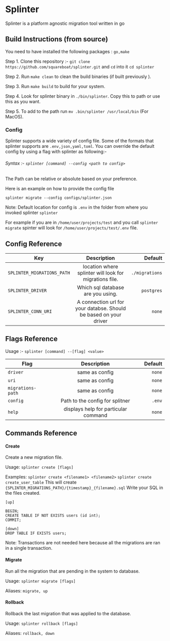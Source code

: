 # Splinter

Splinter is a platform agnostic migration tool written in go

## Build Instructions (from source)

You need to have installed the following packages : `go,make`

Step 1. Clone this repository :- `git clone https://github.com/squareboat/splinter.git` and `cd` into it `cd splinter`

Step 2. Run `make clean` to clean the build binaries (if built previously ).

Step 3. Run `make build` to build for your system.

Step 4. Look for splinter binary in `./bin/splinter`. Copy this to path or use this as you want.

Step 5. To add to the path run `mv .bin/splinter /usr/local/bin` (For MacOS).

### Config

Splinter supports a wide variety of config file. Some of the formats that splinter supports are `.env,json,yaml,toml`.
You can override the default config by using a flag with splinter as following:-

###### Syntax :- `splinter [command] --config <path to config>`

The Path can be relative or absolute based on your preference.

Here is an example on how to provide the config file

`splinter migrate --config configs/splinter.json`

Note: Default location for config is `.env` in the folder from where you invoked splinter `splinter`

For example if you are in `/home/user/projects/test` and you call `splinter migrate`
spinter will look for `/home/user/projects/test/.env` file.

## Config Reference

| Key                        |                            Description                            |        Default |
| -------------------------- | :---------------------------------------------------------------: | -------------: |
| `SPLINTER_MIGRATIONS_PATH` |      location where splinter will look for migrations file.       | `./migrations` |
| `SPLINTER_DRIVER`          |                 Which sql database are you using.                 |     `postgres` |
| `SPLINTER_CONN_URI`        | A connection url for your databse. Should be based on your driver |         `none` |

## Flags Reference

Usage :-
`splinter [command] --[flag] <value>`

| Flag              |             Description              | Default |
| ----------------- | :----------------------------------: | ------: |
| `driver`          |            same as config            |  `none` |
| `uri`             |            same as config            |  `none` |
| `migrations-path` |            same as config            |  `none` |
| `config`          |   Path to the config for splitner    |  `.env` |
| `help`            | displays help for particular command |  `none` |

## Commands Reference

#### Create

Create a new migration file.

Usage:
`splinter create [flags]`

Examples:
`splinter create <filename1> <filename2>`
`splinter create create_user_table`
This will create `{SPLINTER_MIGRATIONS_PATH}/{timestamp}_{filename}.sql`
Write your SQL in the files created.

```
[up]

BEGIN;
CREATE TABLE IF NOT EXISTS users (id int);
COMMIT;

[down]
DROP TABLE IF EXISTS users;

```

Note: Transactions are not needed here because all the migrations are ran in a single transaction.

#### Migrate

Run all the migration that are pending in the system to database.

Usage:
`splinter migrate [flags]`

Aliases:
`migrate, up`

#### Rollback

Rollback the last migration that was applied to the database.

Usage:
`splinter rollback [flags]`

Aliases:
`rollback, down`
